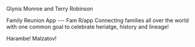 Glynis Monroe and Terry Robinson

Family Reunion App ---  Fam R/app
Connecting families all over the world with one common goal to celebrate
heriatge, history and lineage!

Harambe!
Malzatov!